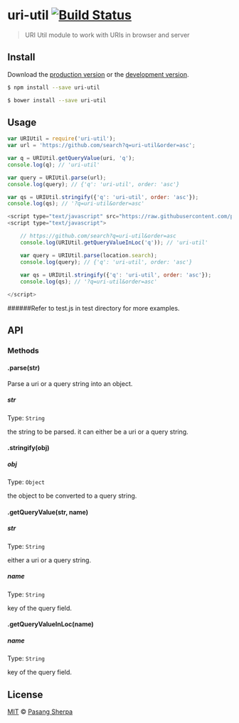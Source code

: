 # uri-util [![Build Status](https://travis-ci.org/pasangsherpa/uri-util.svg?branch=master)](https://travis-ci.org/pasangsherpa/uri-util)

> URI Util module to work with URIs in browser and server

## Install

Download the [production version][min] or the [development version][max].

[min]: https://raw.githubusercontent.com/pasangsherpa/uri-util/master/dist/uri-util.min.js
[max]: https://raw.githubusercontent.com/pasangsherpa/uri-util/master/dist/uri-util.js

```sh
$ npm install --save uri-util
```

```sh
$ bower install --save uri-util
```


## Usage

```js
var URIUtil = require('uri-util');
var url = 'https://github.com/search?q=uri-util&order=asc';

var q = URIUtil.getQueryValue(uri, 'q');
console.log(q); // 'uri-util'

var query = URIUtil.parse(url);
console.log(query); // {'q': 'uri-util', order: 'asc'}

var qs = URIUtil.stringify({'q': 'uri-util', order: 'asc'});
console.log(qs); // '?q=uri-util&order=asc'

```

```js
<script type="text/javascript" src="https://raw.githubusercontent.com/pasangsherpa/uri-util/master/dist/uri-util.min.js"></script>
<script type="text/javascript"> 

	// https://github.com/search?q=uri-util&order=asc
	console.log(URIUtil.getQueryValueInLoc('q')); // 'uri-util' 

	var query = URIUtil.parse(location.search);
	console.log(query); // {'q': 'uri-util', order: 'asc'}
	
	var qs = URIUtil.stringify({'q': 'uri-util', order: 'asc'});
	console.log(qs); // '?q=uri-util&order=asc'

</script>
```
######Refer to test.js in test directory for more examples.

## API

### Methods

#### .parse(str)
Parse a uri or a query string into an object.

##### str

Type: `String`

the string to be parsed. it can either be a uri or a query string.

#### .stringify(obj)

##### obj

Type: `Object`

the object to be converted to a query string. 

#### .getQueryValue(str, name)

##### str

Type: `String`

either a uri or a query string.

##### name

Type: `String`

key of the query field.

#### .getQueryValueInLoc(name)

##### name

Type: `String`

key of the query field.


## License

[MIT](http://opensource.org/licenses/MIT) © [Pasang Sherpa](https://github.com/pasangsherpa)
